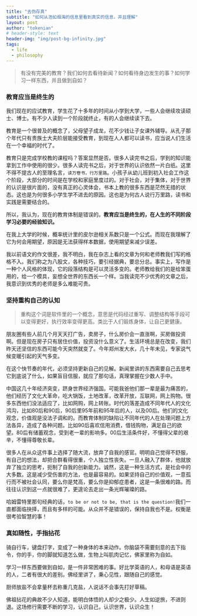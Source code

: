 ```yaml
---
title: "去伪存真"
subtitle: "如何从浩如烟海的信息里看到真实的信息，并且理解"
layout: post
author: "tokenian"
# header-style: text
header-img: "img/post-bg-infinity.jpg"
tags:
  - life
  - philosophy
---
```


> 有没有完美的教育？我们如何去看待新闻？如何看待身边发生的事？如何学习一样东西，并且做到自如？

### 教育应当是终生的

我们现在的应试教育，学生花了十多年的时间从小学到大学，一些人会继续攻读硕士、博士。有不少人读到一个阶段就终止，有的人会继续读下去。

教育是一个很普及的概念了，父母望子成龙，花不少钱让子女课外辅导。从孔子那个年代只有贵族士大夫阶层能接受教育，到现在人人都可以读书，应当说人们生活在一个幸福的时代了。

教育只是完成学校教的课程吗？答案显然是否。很多人读完书之后，学到的知识能拿到工作中使用的很少。很多人读完书之后，对于世界的认识依然一片白纸。这里不得不提古人的至理名言，`读万卷书，行万里路`。小孩子从幼儿班到初入社会工作这个阶段，大部分的时间是在学校和家庭里度过的。对于社会，对于集体，对于世界的认识是很片面的，没有真正的心灵体会，书本上教的很多东西是茫然无措的状态。这也是为何很多小学生学不进去的原因。这也是为何古人说行万里路，读书和实践是需要结合的。

所以，我认为，现在的教育体制是错误的。**教育应当是终生的，在人生的不同阶段学习必要的经验知识。**

在我上大学的时候，概率统计里的皮尔逊相关系数只是一个公式。而现在我理解了它为何会用期望，原因是无法获得样本数据，使用期望来减少误差。

我以前语文的作文很差，我不明白，我在杂志上看的文章为何和老师教我们写的格格不入。我们称之为八股文，各种技巧，要引经据典，要总分总。事实上，写作是一种个人风格的体现，它的段落结构是可以灵活多变的。老师教给我们的是给笨蛋用的，给一个模具，妄想全世界的东西长一个样。当我读完不少优秀的文章之后，我意识到优秀的老师是多么难能可贵。

### 坚持重构自己的认知

> 重构这个词是软件里的一个概念，意思是代码经过重写、调整结构等手段可以变得更好，执行效率变得更高。类比于人们锻炼身体，让自己更健康。

朋友圈有些人前几个月天天打广告，卖房子，什么房价会一直涨啊，买房做投资啊。但是现在房子只有居住价值，投资没什么意义了。生活环境总是在改变，我们昨天还坚信的东西可能今天突然就变了。今年郑州发大水，几十年未见，专家说气候变暖引起的天气多变。

在这个快节奏的年代，必须坚持更新自己的见解。新闻里讲的东西需要自己去思考它到底说了什么，如果盲目信服，就应了那句话，真理掌握在少数人手中。

中国这几十年经济突变，跻身世界经济强国。可能我爸他们那一辈是最为痛苦的，他们经历了文化大革命，吃大锅饭，土地改革，改革开放，互联网，网上购物。很多东西他们没法适应了，比如网购，网上转账。时代的落差造成不同年代人的文化鸿沟，比如80后和90后，90后里95年前和95年后的人，以及00后。他们的文化观念，价值观是没法子调和的。而教育体制的缺陷让不同年代的人在处理问题上方法各异，造成了各种问题。比如90后喜欢信用消费，借钱购物，满足自己的欲望。80后有储蓄观念，受到老一辈的影响多。00后生活条件好，不懂得父辈的艰辛，不懂得尊敬长辈。

很多人在从众这件事上选择了随大流，放弃了自我的感官。明明自己觉得不舒服，有自己的想法，却把合群看得很重，个人独立性丧失。一旦人融入了群体，他就放弃了独立的思考，扼制了自我的创新能力。诚然，这是一种生活方式，是社会中的大多数。这是减少受伤害的方法，也是最容易的。如果坚持自己的价值观，一意孤行而不被社会认同，要么你是梵高，要么你是抑郁症患者，这是一条很难的路。而往往认识到这一点就很难了，更遑论去走出一条光辉璀璨的路。

哈姆雷特里那句经典的话，`to be or not to be, that is the question!`我们一直都面临抉择，而且有多样的可能。从众并不是错误的，保持自我也不是。权衡是很考验智慧的事！

### 真如随性，手指拈花

骑自行车，键盘打字，变成了一种身体的本来动作。你脑袋不需要刻意的去下指令，你的手，你的脚就知道怎么做，生物上叫肌肉记忆，佛家里称为自如。

学习一样东西要做到自如，是一件非常困难的事。好比学英语的人，和母语是英语的人，二者有很大的差别。佛经里讲了，秉心见性，跟随自己的感觉。

厨师放盐不会拿量杯去称重几克盐，人说话不会事先打好草稿。

佛祖拈花的典故不少人知道，能明白体悟的人却少之极少。人生如逆旅，不进则退。这场修行需要不断的学习，认识自己，认识世界，认识众生！



